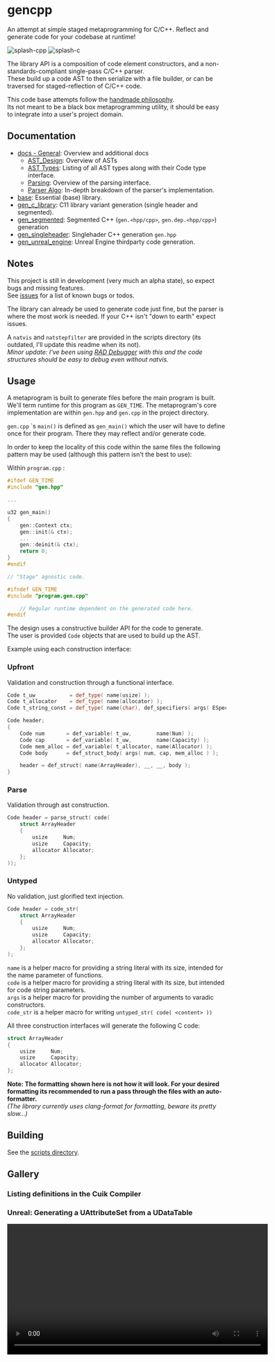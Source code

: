 # gencpp

An attempt at simple staged metaprogramming for C/C++. Reflect and generate code for your codebase at runtime!

![splash-cpp](./docs/assets/Code_-_Insiders_2024-12-15_23-04-07.gif)
![splash-c](./docs/assets/Code_-_Insiders_2024-12-15_22-57-58.gif)

The library API is a composition of code element constructors, and a non-standards-compliant single-pass C/C++ parser.  
These build up a code AST to then serialize with a file builder, or can be traversed for staged-reflection of C/C++ code.

This code base attempts follow the [handmade philosophy](https://handmade.network/manifesto).  
Its not meant to be a black box metaprogramming utility, it should be easy to integrate into a user's project domain.

## Documentation

* [docs - General](./docs/Readme.md): Overview and additional docs
  * [AST_Design](./docs/AST_Design.md): Overview of ASTs
  * [AST Types](./docs/AST_Types.md): Listing of all AST types along with their Code type interface.
  * [Parsing](./docs/Parsing.md): Overview of the parsing interface.
  * [Parser Algo](./docs/Parser_Algo.md): In-depth breakdown of the parser's implementation.
* [base](./base/Readme.md): Essential (base) library.
* [gen_c_library](./gen_c_library/): C11 library variant generation (single header and segmented).
* [gen_segmented](./gen_segmented/): Segmented C++ (`gen.<hpp/cpp>`, `gen.dep.<hpp/cpp>`) generation
* [gen_singleheader](./gen_singleheader/): Singlehader C++ generation `gen.hpp`
* [gen_unreal_engine](./gen_unreal_engine/): Unreal Engine thirdparty code generation.

## Notes

This project is still in development (very much an alpha state), so expect bugs and missing features.  
See [issues](https://github.com/Ed94/gencpp/issues) for a list of known bugs or todos.

The library can already be used to generate code just fine, but the parser is where the most work is needed. If your C++ isn't "down to earth" expect issues.

A `natvis` and `natstepfilter` are provided in the scripts directory (its outdated, I'll update this readme when its not).  
*Minor update: I've been using [RAD Debugger](https://github.com/EpicGamesExt/raddebugger) with this and the code structures should be easy to debug even without natvis.*

## Usage

A metaprogram is built to generate files before the main program is built. We'll term runtime for this program as `GEN_TIME`. The metaprogram's core implementation are within `gen.hpp` and `gen.cpp` in the project directory.

`gen.cpp` \`s  `main()` is defined as `gen_main()` which the user will have to define once for their program. There they may reflect and/or generate code.

In order to keep the locality of this code within the same files the following pattern may be used (although this pattern isn't the best to use):

Within `program.cpp` :

```cpp
#ifdef GEN_TIME
#include "gen.hpp"

...

u32 gen_main()
{
    gen::Context ctx;
    gen::init(& ctx);
    ...
    gen::deinit(& ctx);
    return 0;
}
#endif

// "Stage" agnostic code.

#ifndef GEN_TIME
#include "program.gen.cpp"

    // Regular runtime dependent on the generated code here.
#endif
```

The design uses a constructive builder API for the code to generate.  
The user is provided `Code` objects that are used to build up the AST.

Example using each construction interface:

### Upfront

Validation and construction through a functional interface.

```cpp
Code t_uw           = def_type( name(usize) );
Code t_allocator    = def_type( name(allocator) );
Code t_string_const = def_type( name(char), def_specifiers( args( ESpecifier::Const, ESpecifier::Ptr ) ));

Code header;
{
    Code num       = def_variable( t_uw,        name(Num) );
    Code cap       = def_variable( t_uw,        name(Capacity) );
    Code mem_alloc = def_variable( t_allocator, name(Allocator) );
    Code body      = def_struct_body( args( num, cap, mem_alloc ) );

    header = def_struct( name(ArrayHeader), __, __, body );
}
```

### Parse

Validation through ast construction.

```cpp
Code header = parse_struct( code(
    struct ArrayHeader
    {
        usize     Num;
        usize     Capacity;
        allocator Allocator;
    };
));

```

### Untyped

No validation, just glorified text injection.

```cpp
Code header = code_str(
    struct ArrayHeader
    {
        usize     Num;
        usize     Capacity;
        allocator Allocator;
    };
);
```

`name` is a helper macro for providing a string literal with its size, intended for the name parameter of functions.  
`code` is a helper macro for providing a string literal with its size, but intended for code string parameters.  
`args` is a helper macro for providing the number of arguments to varadic constructors.  
`code_str` is a helper macro for writing `untyped_str( code( <content> ))`

All three construction interfaces will generate the following C code:

```cpp
struct ArrayHeader
{
    usize     Num;
    usize     Capacity;
    allocator Allocator;
};
```

**Note: The formatting shown here is not how it will look. For your desired formatting its recommended to run a pass through the files with an auto-formatter.**  
*(The library currently uses clang-format for formatting, beware its pretty slow...)*

## Building

See the [scripts directory](scripts/).

## Gallery

### Listing definitions in the Cuik Compiler



### Unreal: Generating a UAttributeSet from a UDataTable

<video src="https://github.com/Ed94/gencpp/blob/main/docs/assets/rider64_2024-12-16_17-22-16" width="600" />

